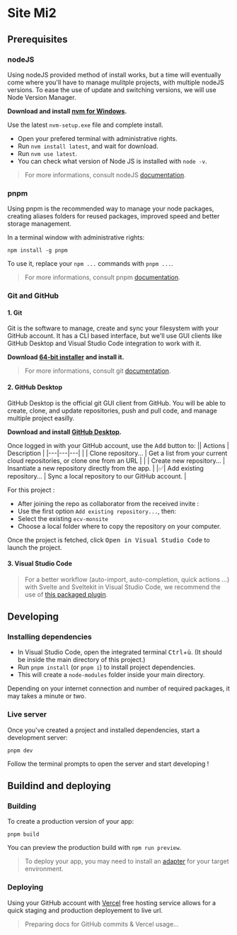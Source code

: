 # Site Mi2

## Prerequisites

### nodeJS

Using nodeJS provided method of install works, but a time will eventually come where you'll have to manage mulitple projects, with multiple nodeJS versions.
To ease the use of update and switching versions, we will use Node Version Manager.

**Download and install [nvm for Windows](https://github.com/coreybutler/nvm-windows/releases).**

Use the latest `nvm-setup.exe` file and complete install.

- Open your prefered terminal with administrative rights.
- Run `nvm install latest`, and wait for download.
- Run `nvm use latest`.
- You can check what version of Node JS is installed with `node -v`.

> For more informations, consult nodeJS [documentation](https://nodejs.org/en/docs/).

### pnpm

Using pnpm is the recommended way to manage your node packages, creating aliases folders for reused packages, improved speed and better storage management.

In a terminal window with administrative rights:

```
npm install -g pnpm
```

To use it, replace your `npm ...` commands with `pnpm ...`.

> For more informations, consult pnpm [documentation](https://pnpm.io/pnpm-cli).

### Git and GitHub

#### 1. Git

Git is the software to manage, create and sync your filesystem with your GitHub account. It has a CLI based interface, but we'll use GUI clients like GitHub Desktop and Visual Studio Code integration to work with it.

**Download [64-bit installer](https://git-scm.com/download/win) and install it.**

> For more informations, consult git [documentation](https://git-scm.com/docs).

#### 2. GitHub Desktop

GitHub Desktop is the official git GUI client from GitHub.
You will be able to create, clone, and update repositories, push and pull code, and manage multiple project easilly.

**Download and install [GitHub Desktop](https://desktop.github.com/).**

Once logged in with your GitHub account, use the <kbd>Add</kbd> button to:
|| Actions | Description |
|---|---|---|
| | Clone repository... | Get a list from your current cloud repositories, or clone one from an URL |
| | Create new repository... | Insantiate a new repository directly from the app. |
|✅| Add existing repository... | Sync a local repository to our GitHub account. |

For this project :
- After joining the repo as collaborator from the received invite :
- Use the first option `Add existing repository...`, then:
- Select the existing `ecv-monsite`
- Choose a local folder where to copy the repository on your computer.

Once the project is fetched, click <kbd>Open in Visual Studio Code</kbd> to launch the project.

#### 3. Visual Studio Code

> For a better workflow (auto-import, auto-completion, quick actions ...) with Svelte and Sveltekit in Visual Studio Code, we recommend the use of
> [this packaged plugin](https://marketplace.visualstudio.com/items?itemName=1YiB.svelte-bundle).

## Developing

### Installing dependencies

- In Visual Studio Code, open the integrated terminal <kbd>Ctrl</kbd>+<kbd>ù</kbd>. (It should be inside the main directory of this project.)
- Run `pnpm install` (or `pnpm i`) to install project dependencies.
- This will create a `node-modules` folder inside your main directory.

Depending on your internet connection and number of required packages, it may takes a minute or two.

### Live server

Once you've created a project and installed dependencies, start a development server:

```
pnpm dev
```

Follow the terminal prompts to open the server and start developing !

## Buildind and deploying

### Building

To create a production version of your app:

```
pnpm build
```

You can preview the production build with `npm run preview`.

> To deploy your app, you may need to install an [adapter](https://kit.svelte.dev/docs/adapters) for your target environment.

### Deploying

Using your GitHub account with [Vercel](https://vercel.com/) free hosting service allows for a quick staging and production deployement to live url.

> Preparing docs for GitHub commits & Vercel usage...

